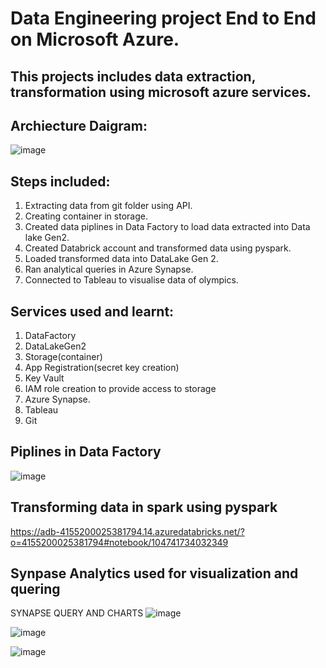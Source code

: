 # Data Engineering project End to End on Microsoft Azure.
## This projects includes data extraction, transformation using microsoft azure services.
## Archiecture Daigram:
   ![image](https://github.com/Aishwaryasjsu/DE_Piplineonazure/assets/111553278/2187f14d-b900-4e9c-9b7e-795ec87c6a5b)

## Steps included:
 1. Extracting data from git folder using API.
 2. Creating container in storage.
 3. Created data piplines in Data Factory to load data extracted into Data lake Gen2.
 4. Created Databrick account and transformed data using pyspark.
 5. Loaded transformed data into DataLake Gen 2.
 6. Ran analytical queries in Azure Synapse.
 7. Connected to Tableau to visualise data of olympics.

## Services used and learnt:
1. DataFactory
2. DataLakeGen2
3. Storage(container)
4. App Registration(secret key creation)
5. Key Vault
6. IAM role creation to provide access to storage
7. Azure Synapse.
8. Tableau
9. Git

## Piplines in Data Factory
![image](https://github.com/Aishwaryasjsu/DE_Piplineonazure/assets/111553278/f60c188f-d8e5-4f9b-bd8f-111e42e8ea0a)

## Transforming data in spark using pyspark
https://adb-4155200025381794.14.azuredatabricks.net/?o=4155200025381794#notebook/104741734032349

## Synpase Analytics used for visualization and quering
SYNAPSE QUERY AND CHARTS
![image](https://github.com/Aishwaryasjsu/DE_Piplineonazure/assets/111553278/38a7f765-75c6-4c0b-a363-c3dd55e065ed)

![image](https://github.com/Aishwaryasjsu/DE_Piplineonazure/assets/111553278/eb59cfe1-9a7a-4911-8484-570730bb17ec)

![image](https://github.com/Aishwaryasjsu/DE_Piplineonazure/assets/111553278/4d82082f-be72-4bcc-a0d0-cb8eb5c12c2c)


